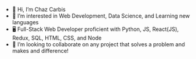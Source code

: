 - 👋 Hi, I’m Chaz Carbis
- 👀 I’m interested in Web Development, Data Science, and Learning new languages 
- 🖥️ Full-Stack Web Developer proficient with Python, JS, React(JS), Redux, SQL, HTML, CSS, and Node
- 💞️ I’m looking to collaborate on any project that solves a problem and makes and difference!


